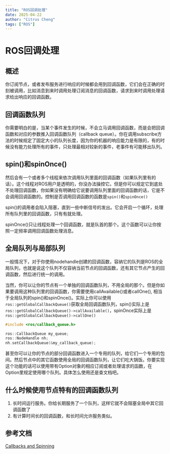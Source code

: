 ```yaml
---
title: "ROS回调处理"
date: 2025-04-22
author: "Citrus Cheng"
tags: ["ROS"]
---
```


# ROS回调处理
## 概述

你订阅节点，或者发布服务进行响应的时候都会用到回调函数，它们会在正确的时刻被调用，比如消息到来时调用处理订阅消息的回调函数，请求到来时调用处理请求给出响应的回调函数。

## 回调函数队列

你需要明白的是，当某个事件发生的时候，不会立马调用回调函数，而是会把回调函数和对应的参数推入回调函数队列（callback queue）。你在调用subscribe方法的时候规定了固定大小的队列长度，因为你的机器的响应能力是有限的，有的时候没有能力处理所有的事件，只处理最相对较新的事件，老事件有可能移出队列。

## spin()和spinOnce()

然后会有一个或者多个线程来依次调用队列里面的回调函数（如果队列里有的话）。这个线程对ROS用户是透明的，你没办法操控它。但是你可以规定它到底处不处理回调函数，你如果没有明确给它说要调用队列里面的回调函数的话，它是不会调用回调函数的。控制是否调用回调函数的函数是`spin()`和`spinOnce()`

spin()的调用者会陷入阻塞，直到一些中断信号的发出。它会开启一个循环，处理所有队列里的回调函数，只有有就处理。

spinOnce()只让线程处理一个回调函数，就是队首的那个。这个函数可以让你按照一定频率调用回调函数处理消息。

## 全局队列与局部队列

一般情况下，对于你使用nodehandle创建的回调函数，容纳它的队列是ROS的全局队列，也就是说这个队列不仅容纳当前节点的回调函数，还有其它节点产生的回调函数，然后进行统一的调用。

当然，你可以让你的节点有一个单独的回调函数队列，不用全局的那个。但是你如果要调用这种队列里的回调函数，你需要使用callAvailable()或者callOne(), 相当于全局队列的spin()和spinOnce()。实际上你可以使用`ros::getGlobalCallbackQueue()`获取全局回调函数队列，spin()实际上是`ros::getGlobalCallbackQueue()->callAvailable()`，spinOnce实际上是`ros::getGlobalCallbackQueue()->callOne()`

```c++
#include <ros/callback_queue.h>

ros::CallbackQueue my_queue;
ros::NodeHandle nh;
nh.setCallbackQueue(&my_callback_queue);
```

甚至你可以让你的节点的部分回调函数进入一个专用的队列，给它们一个专用的包间。然后节点中的其它函数使用全局的回调函数队列，让它们吃大锅饭。你要实现这个功能的话可以使用带有Option对象的相应订阅或者处理请求的函数，在Option里规定使用哪个队列。具体怎么使用还是查文档吧。

## 什么时候使用节点特有的回调函数队列

1. 长时间运行服务。你给长期服务了一个队列，这样它就不会阻塞全局中其它回调函数了
2. 有计算时间长的回调函数，和长时间允许服务类似。

## 参考文档

[Callbacks and Spinning](https://wiki.ros.org/roscpp/Overview/Callbacks%20and%20Spinning)
